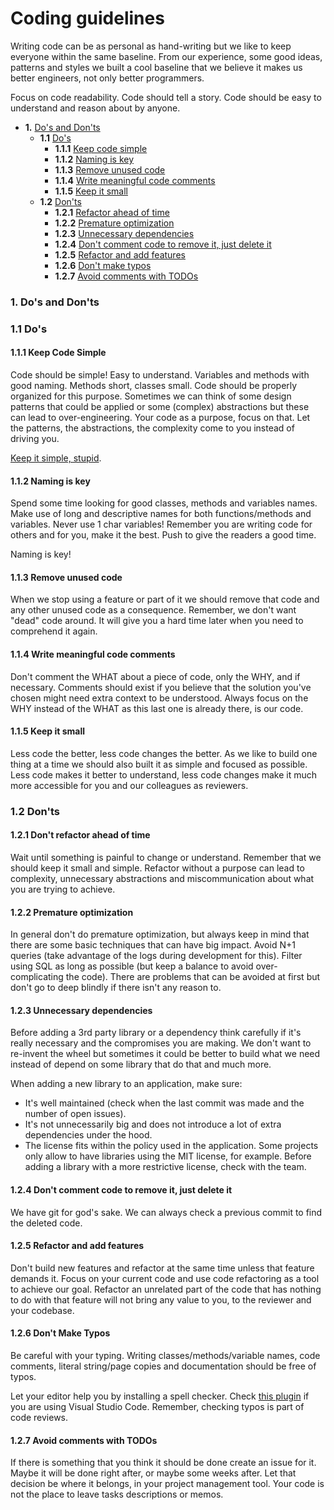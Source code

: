 # Coding guidelines

Writing code can be as personal as hand-writing but we like to keep everyone within the same baseline. From our experience, some good ideas, patterns and styles we built a cool baseline that we believe it makes us better engineers, not only better programmers.

Focus on code readability. Code should tell a story. Code should be easy to understand and reason about by anyone.

* **1.** [Do's and Don'ts](#DosandDonts)
	* **1.1** [Do's](#Dos)
		* **1.1.1** [Keep code simple](#KeepCodeSimple)
		* **1.1.2** [Naming is key](#Naming)
		* **1.1.3** [Remove unused code](#UnusedCode)
		* **1.1.4** [Write meaningful code comments](#CodeComments)
		* **1.1.5** [Keep it small](#KeepItSmall)
	* **1.2** [Don'ts](#Donts)
		* **1.2.1** [Refactor ahead of time](#RefactorAheadOfTime)
		* **1.2.2** [Premature optimization](#PrematureOptimization)
		* **1.2.3** [Unnecessary dependencies](#UnnecessaryDependencies)
		* **1.2.4** [Don't comment code to remove it, just delete it](#CommentCodeToRemove)
		* **1.2.5** [Refactor and add features](#RefactorAndAddFeatures)
		* **1.2.6** [Don't make typos](#DontMakeTypos)
		* **1.2.7** [Avoid comments with TODOs](#AvoidTODOs)

### 1. <a name='DosandDonts'></a>Do's and Don'ts

### 1.1 <a name='Dos'></a>Do's

#### 1.1.1 <a name='KeepCodeSimple'></a>Keep Code Simple
Code should be simple! Easy to understand. Variables and methods with good naming. Methods short, classes small. Code should be properly organized for this purpose. Sometimes we can think of some design patterns that could be applied or some (complex) abstractions but these can lead to over-engineering. Your code as a purpose, focus on that. Let the patterns, the abstractions, the complexity come to you instead of driving you.

[Keep it simple, stupid](https://en.wikipedia.org/wiki/KISS_principle).

#### 1.1.2 <a name='Naming'></a>Naming is key
Spend some time looking for good classes, methods and variables names. Make use of long and descriptive names for both functions/methods and variables. Never use 1 char variables! Remember you are writing code for others and for you, make it the best. Push to give the readers a good time.

Naming is key!

#### 1.1.3 <a name='UnusedCode'></a>Remove unused code
When we stop using a feature or part of it we should remove that code and any other unused code as a consequence. Remember, we don't want "dead" code around. It will give you a hard time later when you need to comprehend it again.

#### 1.1.4 <a name='CodeComments'></a>Write meaningful code comments
Don't comment the WHAT about a piece of code, only the WHY, and if necessary. Comments should exist if you believe that the solution you've chosen might need extra context to be understood. Always focus on the WHY instead of the WHAT as this last one is already there, is our code.

#### 1.1.5 <a name='KeepItSmall'></a>Keep it small
Less code the better, less code changes the better. As we like to build one thing at a time we should also built it as simple and focused as possible. Less code makes it better to understand, less code changes make it much more accessible for you and our colleagues as reviewers.

### 1.2 <a name='Donts'></a>Don'ts

#### 1.2.1 <a name='RefactorAheadOfTime'></a>Don't refactor ahead of time
Wait until something is painful to change or understand. Remember that we should keep it small and simple. Refactor without a purpose can lead to complexity, unnecessary abstractions and miscommunication about what you are trying to achieve.

#### 1.2.2 <a name='PrematureOptimization'></a>Premature optimization
In general don't do premature optimization, but always keep in mind that there are some basic techniques that can have big impact. Avoid N+1 queries (take advantage of the logs during development for this). Filter using SQL as long as possible (but keep a balance to avoid over-complicating the code). There are problems that can be avoided at first but don't go to deep blindly if there isn't any reason to.

#### 1.2.3 <a name='UnnecessaryDependencies'></a>Unnecessary dependencies
Before adding a 3rd party library or a dependency think carefully if it's really necessary and the compromises you are making. We don't want to re-invent the wheel but sometimes it could be better to build what we need instead of depend on some library that do that and much more.

When adding a new library to an application, make sure:
* It's well maintained (check when the last commit was made and the number of open issues).
* It's not unnecessarily big and does not introduce a lot of extra dependencies under the hood.
* The license fits within the policy used in the application. Some projects only allow to have libraries using the MIT license, for example. Before adding a library with a more restrictive license, check with the team.

#### 1.2.4 <a name='CommentCodeToRemove'></a>Don't comment code to remove it, just delete it
We have git for god's sake. We can always check a previous commit to find the deleted code.

#### 1.2.5 <a name='RefactorAndAddFeatures'></a>Refactor and add features
Don't build new features and refactor at the same time unless that feature demands it. Focus on your current code and use code refactoring as a tool to achieve our goal. Refactor an unrelated part of the code that has nothing to do with that feature will not bring any value to you, to the reviewer and your codebase.

#### 1.2.6 <a name='DontMakeTypos'></a>Don't Make Typos
Be careful with your typing. Writing classes/methods/variable names, code comments, literal string/page copies and documentation should be free of typos.

Let your editor help you by installing a spell checker. Check [this plugin](https://marketplace.visualstudio.com/items?itemName=streetsidesoftware.code-spell-checker) if you are using Visual Studio Code. Remember, checking typos is part of code reviews.

#### 1.2.7 <a name='AvoidTODOs'></a>Avoid comments with TODOs
If there is something that you think it should be done create an issue for it. Maybe it will be done right after, or maybe some weeks after. Let that decision be where it belongs, in your project management tool. Your code is not the place to leave tasks descriptions or memos.